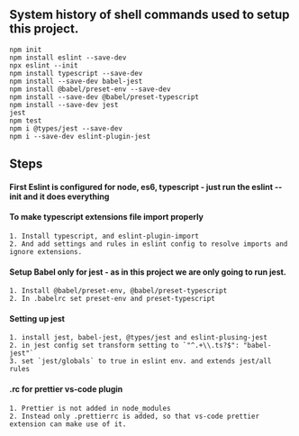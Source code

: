 ## System history of shell commands used to setup this project.

```
npm init
npm install eslint --save-dev
npx eslint --init
npm install typescript --save-dev
npm install --save-dev babel-jest
npm install @babel/preset-env --save-dev
npm install --save-dev @babel/preset-typescript
npm install --save-dev jest
jest
npm test
npm i @types/jest --save-dev
npm i --save-dev eslint-plugin-jest
```

## Steps

#### First Eslint is configured for node, es6, typescript - just run the eslint --init and it does everything

#### To make typescript extensions file import properly
    1. Install typescript, and eslint-plugin-import
    2. And add settings and rules in eslint config to resolve imports and ignore extensions.

#### Setup Babel only for jest - as in this project we are only going to run jest.
    1. Install @babel/preset-env, @babel/preset-typescript
    2. In .babelrc set preset-env and preset-typescript

#### Setting up jest
    1. install jest, babel-jest, @types/jest and eslint-plusing-jest
    2. in jest config set transform setting to `"^.+\\.ts?$": "babel-jest"`
    3. set `jest/globals` to true in eslint env. and extends jest/all rules

#### .rc for prettier vs-code plugin
    1. Prettier is not added in node_modules
    2. Instead only .prettierrc is added, so that vs-code prettier extension can make use of it.
